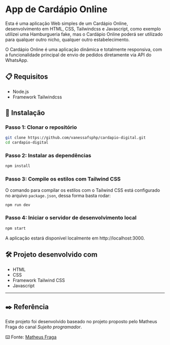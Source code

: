 # App de Cardápio Online

Esta é uma aplicação Web simples de um Cardápio Online, desenvolvimento em HTML, CSS, Tailwindcss e Javascript, como exemplo utilizei uma Hamburgueria fake, mas o Cardápio Online poderá ser utilizado para qualquer outro nicho, qualquer outro estabelecimento.

O Cardápio Online é uma aplicação dinâmica e totalmente responsiva, com a funcionalidade principal de envio de pedidos diretamente via API do WhatsApp.

## 📋 Requisitos

- Node.js
- Framework Tailwindcss

## 🔧 Instalação

### Passo 1: Clonar o repositório

```bash
git clone https://github.com/vanessafsphp/cardapio-digital.git
cd cardapio-digital
```

### Passo 2: Instalar as dependências
```bash
npm install
```

### Passo 3: Compile os estilos com Tailwind CSS
O comando para compilar os estilos com o Tailwind CSS está configurado no arquivo `package.json`, dessa forma basta rodar:
```bash
npm run dev
```

### Passo 4: Iniciar o servidor de desenvolvimento local
```bash
npm start
```
A aplicação estará disponível localmente em http://localhost:3000.

## 🛠️ Projeto desenvolvido com
* HTML
* CSS
* Framework Tailwind CSS
* Javascript

---
## ✒️ Referência
Este projeto foi desenvolvido baseado no projeto proposto pelo Matheus Fraga do canal *Sujeito programador*.

⌨️ Fonte: [Matheus Fraga](https://github.com/devfraga)